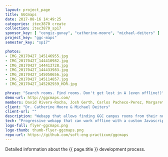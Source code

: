 ```yaml
---
layout: project_page
title: GGCmaps
date: 2017-08-16 14:49:25
categories: itec3870 create
collection: itec3870_sp17
sponsor_key: [ "cengiz-gunay", "catherine-moore", "michael-deiters" ]
project_key: "ggc-maps"
semester_key: "sp17"

photos:
- IMG_20170427_145146955.jpg
- IMG_20170427_144410982.jpg
- IMG_20170427_144413728.jpg
- IMG_20170427_144433983.jpg
- IMG_20170427_145050656.jpg
- IMG_20170427_145114857.jpg
- IMG_20170427_145202939_HDR.jpg

phrase: "Search rooms. Find rooms. Don't get lost in A (even offline!)"
demo-url: http://ggcmaps.com/
members: David Rivera-Rocha, Josh Gerth, Carlos Pacheco-Perez, Margaret "Maggie" Muse
client: "Dr. Catherine Moore & Michael Deiters"
client-url: ""
description: "Webapp that allows finding GGC campus rooms from their numbers (second semester)."
tech: "Progressive webapp that can work offline with a custom Javascript front-end. It requires no back-end to function. It can save itself as a desktop shortcut on mobile platforms."
logo-full: flyer-ggcmaps.png
logo-thumb: thumb-flyer-ggcmaps.png
repo-url: https://github.com/soft-eng-practicum/ggcmaps
---
```


Detailed information about the {{ page.title }} development process.

<!-- lightgallery -->
<script src="https://code.jquery.com/jquery-2.2.4.min.js"></script>
<script src="https://cdn.jsdelivr.net/lightgallery/1.3.7/js/lightgallery.min.js">
</script>
<script src="https://cdn.jsdelivr.net/g/lg-zoom"></script>

<script type="text/javascript">

    $(document).ready(function() {

        $("body").lightGallery({

            zoom: true,
            selector: 'a#lightgallery',
            selectWithin: 'body'

        });

    });

</script>

[ggc]: http://www.ggc.edu
[gunay-ggc]: http://www.ggc.edu/about-ggc/directory/cengiz-gunay
